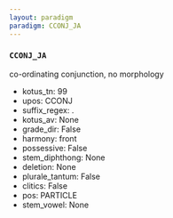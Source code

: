 ```yaml
---
layout: paradigm
paradigm: CCONJ_JA
---
```

### ` CCONJ_JA `

co-ordinating conjunction, no morphology
* kotus_tn: 99
* upos: CCONJ
* suffix_regex: .
* kotus_av: None
* grade_dir: False
* harmony: front
* possessive: False
* stem_diphthong: None
* deletion: None
* plurale_tantum: False
* clitics: False
* pos: PARTICLE
* stem_vowel: None
